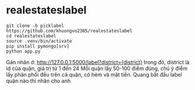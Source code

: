 # realestateslabel
```
git clone -b picklabel https://github.com/khuongvo2305/realestateslabel
cd realestateslabel
source .venv/bin/activate
pip install pymongo[srv]
python app.py
```
Gán nhãn ở: http://127.0.0.1:5000/label?district={district}
trong đó, district là id của quận, giá trị từ 1 đến 24
Mỗi quận lấy 50-100 điểm đúng, chú ý điểm lấy phân phối đều trên cả quận, có hẻm và mặt tiền.
Quang bắt đầu label quận nào thì nhăn cho anh
